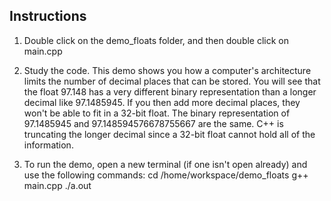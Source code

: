 ## Instructions

1. Double click on the demo_floats folder, and then double click on main.cpp

2. Study the code. This demo shows you how a computer's architecture limits the number of decimal places that can be stored. You will see that the float 97.148 has a very different binary representation than a longer decimal like 97.1485945. If you then add more decimal places, they won't be able to fit in a 32-bit float. The binary representation of 97.1485945 and 97.148594576678755667 are the same. C++ is truncating the longer decimal since a 32-bit float cannot hold all of the information.

3. To run the demo, open a new terminal (if one isn't open already) and use the following commands:
cd /home/workspace/demo_floats
g++ main.cpp
./a.out